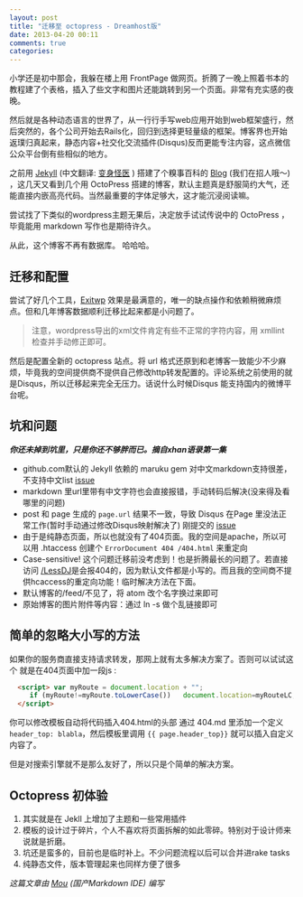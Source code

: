 ```yaml
---
layout: post
title: "迁移至 octopress - Dreamhost版"
date: 2013-04-20 00:11
comments: true
categories: 
---
```

小学还是初中那会，我躲在楼上用 FrontPage 做网页。折腾了一晚上照着书本的教程建了个表格，插入了些文字和图片还能跳转到另一个页面。非常有充实感的夜晚。

然后就是各种动态语言的世界了，从一行行手写web应用开始到web框架盛行，然后突然的，各个公司开始去Rails化，回归到选择更轻量级的框架。博客界也开始返璞归真起来，静态内容+社交化交流插件(Disqus)反而更能专注内容，这点微信公众平台倒有些相似的地方。  

之前用 [Jekyll](http://jekyllrb.com/) (中文翻译: [变身怪医](http://movie.douban.com/subject/2161056/) ) 搭建了个糗事百科的 [Blog](http://qiushibaike.github.io/2013/03/19/we-are-hiring/) (我们在招人哦～) ，这几天又看到几个用 OctoPress 搭建的博客，默认主题真是舒服简约大气，还能直接内嵌高亮代码。当然最重要的字体足够大，这才能沉浸阅读嘛。  

尝试找了下类似的wordpress主题无果后，决定放手试试传说中的 OctoPress ，毕竟能用 markdown 写作也是期待许久。  

从此，这个博客不再有数据库。 哈哈哈。

迁移和配置
---------
尝试了好几个工具，[Exitwp](https://github.com/thomasf/exitwp) 效果是最满意的，唯一的缺点操作和依赖稍微麻烦点。但和几年博客数据顺利迁移比起来都是小问题了。 
> 注意，wordpress导出的xml文件肯定有些不正常的字符内容，用 xmllint 检查并手动修正即可。

然后是配置全新的 octopress 站点。将 url 格式还原到和老博客一致能少不少麻烦，毕竟我的空间提供商不提供自己修改http转发配置的。评论系统之前使用的就是Disqus，所以迁移起来完全无压力。话说什么时候Disqus 能支持国内的微博平台呢。

坑和问题
---------
***你还未掉到坑里，只是你还不够胖而已。摘自xhan语录第一集***   

* github.com默认的 Jekyll 依赖的 maruku gem 对中文markdown支持很差，不支持中文list [issue](https://github.com/bhollis/maruku/issues/78)   
* markdown 里url里带有中文字符也会直接报错，手动转码后解决(没来得及看哪里的问题)  
* post 和 page 生成的 `page.url` 结果不一致，导致 Disqus 在Page 里没法正常工作(暂时手动通过修改Disqus映射解决了) 刚提交的 [issue](https://github.com/imathis/octopress/issues/1235)  
* 由于是纯静态页面，所以也就没有了404页面。我的空间是apache，所以可以用 .htaccess 创建个 `ErrorDocument 404 /404.html` 来重定向  
* Case-sensitive! 这个问题迁移前没考虑到！也是折腾最长的问题了。若直接访问 [/LessDJ](/LessDJ)是会报404的，因为默认文件都是小写的。而且我的空间商不提供hcaccess的重定向功能！临时解决方法在下面。  
* 默认博客的/feed/不见了，将 atom 改个名字换过来即可
* 原始博客的图片附件等内容：通过 ln -s 做个乱链接即可

简单的忽略大小写的方法
---------
如果你的服务商直接支持请求转发，那网上就有太多解决方案了。否则可以试试这个
就是在404页面中加一段js :

``` html  如果请求地址存在大写字母则跳到全小写的地址
  <script> var myRoute = document.location + "";
     if (myRoute!=myRoute.toLowerCase())   document.location=myRouteLC;
  </script>
```

你可以修改模板自动将代码插入404.html的头部 通过 404.md 里添加一个定义 `header_top: blabla`，然后模板里调用 `{{ page.header_top}}` 就可以插入自定义内容了。  

但是对搜索引擎就不是那么友好了，所以只是个简单的解决方案。  


Octopress 初体验
---------
1. 其实就是在 Jekll 上增加了主题和一些常用插件  
2. 模板的设计过于碎片，个人不喜欢将页面拆解的如此零碎。特别对于设计师来说就是折磨。  
3. 坑还是蛮多的，目前也是临时补上。不少问题流程以后可以合并进rake tasks  
4. 纯静态文件，版本管理起来也同样方便了很多


*这篇文章由 [Mou](http://mouapp.com/) (国产Markdown IDE) 编写*
	